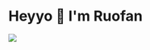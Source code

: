 # Heyyo 👋  I'm Ruofan

[![](http://img.shields.io/static/v1?label=Error_Baker_Blog&message=ruofan&style=flat&logo=Gitbook&color=87dfd6)](https://blog.errorbaker.tw/posts/ruofan/)







<!--
**ruofanwei/ruofanwei** is a ✨ _special_ ✨ repository because its `README.md` (this file) appears on your GitHub profile.

Here are some ideas to get you started:

- 🔭 I’m currently working on ...
- 🌱 I’m currently learning ...
- 👯 I’m looking to collaborate on ...
- 🤔 I’m looking for help with ...
- 💬 Ask me about ...
- 📫 How to reach me: ...
- 😄 Pronouns: ...
- ⚡ Fun fact: ...
-->
